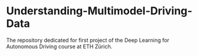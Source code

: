 # Understanding-Multimodel-Driving-Data
The repository dedicated for first project of the Deep Learning for Autonomous Driving course at ETH Zürich.

